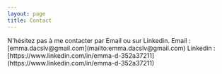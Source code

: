```yaml
---
layout: page
title: Contact
---
```



<div id="contact"></div>
N'hésitez pas à me contacter par Email ou sur Linkedin.  
Email : [emma.dacslv@gmail.com](mailto:emma.dacslv@gmail.com)  
Linkedin : [https://www.linkedin.com/in/emma-d-352a37211](https://www.linkedin.com/in/emma-d-352a37211)

